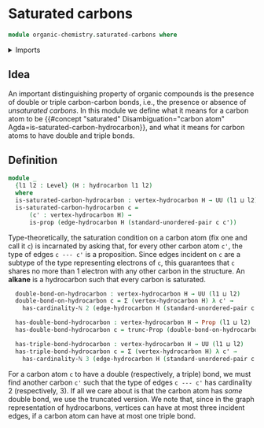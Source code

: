 # Saturated carbons

```agda
module organic-chemistry.saturated-carbons where
```

<details><summary>Imports</summary>

```agda
open import foundation.dependent-pair-types
open import foundation.propositional-truncations
open import foundation.propositions
open import foundation.universe-levels
open import foundation.unordered-pairs

open import organic-chemistry.hydrocarbons

open import univalent-combinatorics.finite-types
```

</details>

## Idea

An important distinguishing property of organic compounds is the presence of
double or triple carbon-carbon bonds, i.e., the presence or absence of
_unsaturated carbons_. In this module we define what it means for a carbon atom
to be
{{#concept "saturated" Disambiguation="carbon atom" Agda=is-saturated-carbon-hydrocarbon}},
and what it means for carbon atoms to have double and triple bonds.

## Definition

```agda
module _
  {l1 l2 : Level} (H : hydrocarbon l1 l2)
  where
  is-saturated-carbon-hydrocarbon : vertex-hydrocarbon H → UU (l1 ⊔ l2)
  is-saturated-carbon-hydrocarbon c =
      (c' : vertex-hydrocarbon H) →
      is-prop (edge-hydrocarbon H (standard-unordered-pair c c'))
```

Type-theoretically, the saturation condition on a carbon atom (fix one and call
it `c`) is incarnated by asking that, for every other carbon atom `c'`, the type
of edges `c --- c'` is a proposition. Since edges incident on `c` are a subtype
of the type representing electrons of `c`, this guarantees that `c` shares no
more than 1 electron with any other carbon in the structure. An **alkane** is a
hydrocarbon such that every carbon is saturated.

```agda
  double-bond-on-hydrocarbon : vertex-hydrocarbon H → UU (l1 ⊔ l2)
  double-bond-on-hydrocarbon c = Σ (vertex-hydrocarbon H) λ c' →
    has-cardinality-ℕ 2 (edge-hydrocarbon H (standard-unordered-pair c c'))

  has-double-bond-hydrocarbon : vertex-hydrocarbon H → Prop (l1 ⊔ l2)
  has-double-bond-hydrocarbon c = trunc-Prop (double-bond-on-hydrocarbon c)

  has-triple-bond-hydrocarbon : vertex-hydrocarbon H → UU (l1 ⊔ l2)
  has-triple-bond-hydrocarbon c = Σ (vertex-hydrocarbon H) λ c' →
    has-cardinality-ℕ 3 (edge-hydrocarbon H (standard-unordered-pair c c'))
```

For a carbon atom `c` to have a double (respectively, a triple) bond, we must
find another carbon `c'` such that the type of edges `c --- c'` has cardinality
2 (respectively, 3). If all we care about is that the carbon atom has _some_
double bond, we use the truncated version. We note that, since in the graph
representation of hydrocarbons, vertices can have at most three incident edges,
if a carbon atom can have at most one triple bond.
